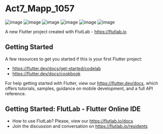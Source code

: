 # Act7_Mapp_1057
![image](https://github.com/user-attachments/assets/57c85d18-0c4f-4a53-b855-7a38197b213d)
![image](https://github.com/user-attachments/assets/71329206-5fdb-46fa-95ae-0327ad9780bc)
![image](https://github.com/user-attachments/assets/26e2c3e9-06a4-46bb-ba92-57f961a39709)
![image](https://github.com/user-attachments/assets/6bf18f2a-44f4-4db1-aaa1-dd8c5e506848)
![image](https://github.com/user-attachments/assets/2cdde2d9-b951-46be-a721-3c544964b5c7)
![image](https://github.com/user-attachments/assets/ad0494f2-1b29-48e7-9cb4-0426b716fae0)


A new Flutter project created with FlutLab - https://flutlab.io

## Getting Started

A few resources to get you started if this is your first Flutter project:

- https://flutter.dev/docs/get-started/codelab
- https://flutter.dev/docs/cookbook

For help getting started with Flutter, view our
https://flutter.dev/docs, which offers tutorials,
samples, guidance on mobile development, and a full API reference.

## Getting Started: FlutLab - Flutter Online IDE

- How to use FlutLab? Please, view our https://flutlab.io/docs
- Join the discussion and conversation on https://flutlab.io/residents
